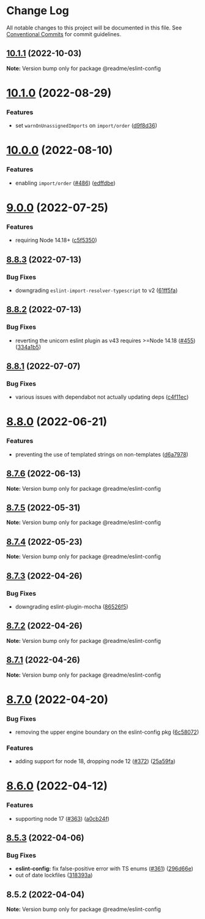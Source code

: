 # Change Log

All notable changes to this project will be documented in this file.
See [Conventional Commits](https://conventionalcommits.org) for commit guidelines.

## [10.1.1](https://github.com/readmeio/standards/compare/@readme/eslint-config@10.1.0...@readme/eslint-config@10.1.1) (2022-10-03)

**Note:** Version bump only for package @readme/eslint-config





# [10.1.0](https://github.com/readmeio/standards/compare/@readme/eslint-config@10.0.0...@readme/eslint-config@10.1.0) (2022-08-29)


### Features

* set `warnOnUnassignedImports` on `import/order` ([d9f8d36](https://github.com/readmeio/standards/commit/d9f8d361155e818f06e71742aa5e5028d5c91e90))





# [10.0.0](https://github.com/readmeio/standards/compare/@readme/eslint-config@9.0.0...@readme/eslint-config@10.0.0) (2022-08-10)


### Features

* enabling `import/order` ([#486](https://github.com/readmeio/standards/issues/486)) ([edffdbe](https://github.com/readmeio/standards/commit/edffdbe631ca3927b882fd19d8f03dd49451d937))





# [9.0.0](https://github.com/readmeio/standards/compare/@readme/eslint-config@8.8.3...@readme/eslint-config@9.0.0) (2022-07-25)


### Features

* requiring Node 14.18+ ([c5f5350](https://github.com/readmeio/standards/commit/c5f5350935fc6bed8b5bf27f0c7d92316a6b3cd0))





## [8.8.3](https://github.com/readmeio/standards/compare/@readme/eslint-config@8.8.2...@readme/eslint-config@8.8.3) (2022-07-13)


### Bug Fixes

* downgrading `eslint-import-resolver-typescript` to v2 ([61ff5fa](https://github.com/readmeio/standards/commit/61ff5faa9cfed8332a7906b76ef60e3e295451dc))





## [8.8.2](https://github.com/readmeio/standards/compare/@readme/eslint-config@8.8.1...@readme/eslint-config@8.8.2) (2022-07-13)


### Bug Fixes

* reverting the unicorn eslint plugin as v43 requires >=Node 14.18 ([#455](https://github.com/readmeio/standards/issues/455)) ([334a1b5](https://github.com/readmeio/standards/commit/334a1b58bdf72f4152529f29655d2d6411cb4d76))





## [8.8.1](https://github.com/readmeio/standards/compare/@readme/eslint-config@8.8.0...@readme/eslint-config@8.8.1) (2022-07-07)


### Bug Fixes

* various issues with dependabot not actually updating deps ([c4f11ec](https://github.com/readmeio/standards/commit/c4f11ecf323d650d7577cb025e5372507b866813))





# [8.8.0](https://github.com/readmeio/standards/compare/@readme/eslint-config@8.7.6...@readme/eslint-config@8.8.0) (2022-06-21)


### Features

* preventing the use of templated strings on non-templates ([d6a7978](https://github.com/readmeio/standards/commit/d6a79786842e1e15ba01e21e10d9f188de0d9977))





## [8.7.6](https://github.com/readmeio/standards/compare/@readme/eslint-config@8.7.5...@readme/eslint-config@8.7.6) (2022-06-13)

**Note:** Version bump only for package @readme/eslint-config





## [8.7.5](https://github.com/readmeio/standards/compare/@readme/eslint-config@8.7.4...@readme/eslint-config@8.7.5) (2022-05-31)

**Note:** Version bump only for package @readme/eslint-config





## [8.7.4](https://github.com/readmeio/standards/compare/@readme/eslint-config@8.7.3...@readme/eslint-config@8.7.4) (2022-05-23)

**Note:** Version bump only for package @readme/eslint-config





## [8.7.3](https://github.com/readmeio/standards/compare/@readme/eslint-config@8.7.2...@readme/eslint-config@8.7.3) (2022-04-26)


### Bug Fixes

* downgrading eslint-plugin-mocha ([86526f5](https://github.com/readmeio/standards/commit/86526f54b3fadd734c0676bf960ddb120674d6f5))





## [8.7.2](https://github.com/readmeio/standards/compare/@readme/eslint-config@8.7.1...@readme/eslint-config@8.7.2) (2022-04-26)

**Note:** Version bump only for package @readme/eslint-config





## [8.7.1](https://github.com/readmeio/standards/compare/@readme/eslint-config@8.7.0...@readme/eslint-config@8.7.1) (2022-04-26)

**Note:** Version bump only for package @readme/eslint-config





# [8.7.0](https://github.com/readmeio/standards/compare/@readme/eslint-config@8.6.0...@readme/eslint-config@8.7.0) (2022-04-20)


### Bug Fixes

* removing the upper engine boundary on the eslint-config pkg ([6c58072](https://github.com/readmeio/standards/commit/6c58072532ab9a7135e79c0e18a60109e7a6ad1e))


### Features

* adding support for node 18, dropping node 12 ([#372](https://github.com/readmeio/standards/issues/372)) ([25a59fa](https://github.com/readmeio/standards/commit/25a59faa73909f55003237b837c7f722feeec076))





# [8.6.0](https://github.com/readmeio/standards/compare/@readme/eslint-config@8.5.3...@readme/eslint-config@8.6.0) (2022-04-12)


### Features

* supporting node 17 ([#363](https://github.com/readmeio/standards/issues/363)) ([a0cb24f](https://github.com/readmeio/standards/commit/a0cb24f41f6890d2c4ac7250c3bd0e0e41629c8a))





## [8.5.3](https://github.com/readmeio/standards/compare/@readme/eslint-config@8.5.2...@readme/eslint-config@8.5.3) (2022-04-06)


### Bug Fixes

* **eslint-config:** fix false-positive error with TS enums ([#361](https://github.com/readmeio/standards/issues/361)) ([296d66e](https://github.com/readmeio/standards/commit/296d66ef0a31cbac13459d99518f2b67b57f1ab7))
* out of date lockfiles ([318393a](https://github.com/readmeio/standards/commit/318393ac195feda4701da171af08e02a80dedf12))





## 8.5.2 (2022-04-04)

**Note:** Version bump only for package @readme/eslint-config
